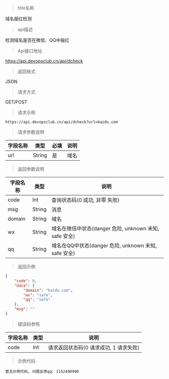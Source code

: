 > title名称

<view class="api-title">域名报红检测</view>

> api描述

<view class="api-desc">检测域名是否在微信、QQ中报红</view>

> Api接口地址

<view class="api-url">https://api.devopsclub.cn/api/dcheck</view>

> 返回格式

<view class="api-reponse-format">JSON</view>

> 请求方式

<view class="api-request-method">GET/POST</view>

> 请求示例

<view class="api-request-demo">

```text
https://api.devopsclub.cn/api/dcheck?url=baidu.com
```

</view>

> 请求参数说明

<view class="request-param">

字段名称 | 类型 | 必填 | 说明
--- | --- | --- | ---
url | String | 是 | 域名

</view>

> 返回参数说明

<view class="reponse-param">

字段名称 | 类型 | 说明
--- | --- | ---
code | Int | 查询状态码(0 成功, 非零 失败)
msg | String | 消息
domain | String | 域名
wx | String | 域名在微信中状态(danger 危险, unknown 未知, safe 安全)
qq | String | 域名在QQ中状态(danger 危险, unknown 未知, safe 安全)

</view>

> 返回示例

<view class="api-reponse-demo">

```json
{
    "code": 0,
    "data": {
        "domain": "baidu.com",
        "wx": "safe",
        "qq": "safe"
    },
    "msg": ""
}
```

</view>

> 错误码参照

<view class="error-param">

字段名称 | 类型 | 说明
--- | --- | ---
code | Int | 请求返回状态码(0 请求成功, 1 请求失败)

</view>

> 示例代码

<view class="code-demo">

```text
暂无示例代码, 问题反馈qq: 1152490990
```

</view>